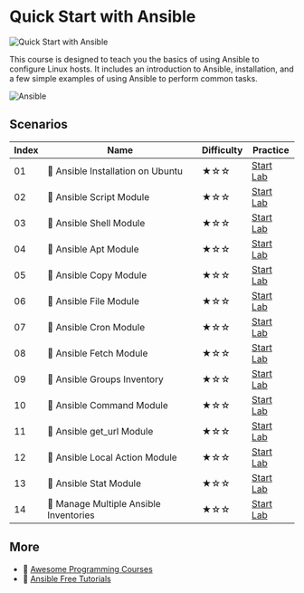# Quick Start with Ansible

![Quick Start with Ansible](https://cover-creator.labex.io/quick-start-with-ansible.png)

This course is designed to teach you the basics of using Ansible to configure Linux hosts. It includes an introduction to Ansible, installation, and a few simple examples of using Ansible to perform common tasks.

![Ansible](https://img.shields.io/badge/Ansible-whitesmoke?style=for-the-badge&logo=ansible)


## Scenarios

|   Index | Name                                  | Difficulty   | Practice                                                             |
|---------|---------------------------------------|--------------|----------------------------------------------------------------------|
|      01 | 📖 Ansible Installation on Ubuntu      | ★☆☆          | <a target='_blank' href='https://labex.io/labs/67172'>Start Lab</a>  |
|      02 | 📖 Ansible Script Module               | ★☆☆          | <a target='_blank' href='https://labex.io/labs/289411'>Start Lab</a> |
|      03 | 📖 Ansible Shell Module                | ★☆☆          | <a target='_blank' href='https://labex.io/labs/289409'>Start Lab</a> |
|      04 | 📖 Ansible Apt Module                  | ★☆☆          | <a target='_blank' href='https://labex.io/labs/289651'>Start Lab</a> |
|      05 | 📖 Ansible Copy Module                 | ★☆☆          | <a target='_blank' href='https://labex.io/labs/289653'>Start Lab</a> |
|      06 | 📖 Ansible File Module                 | ★☆☆          | <a target='_blank' href='https://labex.io/labs/289654'>Start Lab</a> |
|      07 | 📖 Ansible Cron Module                 | ★☆☆          | <a target='_blank' href='https://labex.io/labs/290157'>Start Lab</a> |
|      08 | 📖 Ansible Fetch Module                | ★☆☆          | <a target='_blank' href='https://labex.io/labs/290159'>Start Lab</a> |
|      09 | 📖 Ansible Groups Inventory            | ★☆☆          | <a target='_blank' href='https://labex.io/labs/290160'>Start Lab</a> |
|      10 | 📖 Ansible Command Module              | ★☆☆          | <a target='_blank' href='https://labex.io/labs/290161'>Start Lab</a> |
|      11 | 📖 Ansible get_url Module              | ★☆☆          | <a target='_blank' href='https://labex.io/labs/290188'>Start Lab</a> |
|      12 | 📖 Ansible Local Action Module         | ★☆☆          | <a target='_blank' href='https://labex.io/labs/290189'>Start Lab</a> |
|      13 | 📖 Ansible Stat Module                 | ★☆☆          | <a target='_blank' href='https://labex.io/labs/290192'>Start Lab</a> |
|      14 | 📖 Manage Multiple Ansible Inventories | ★☆☆          | <a target='_blank' href='https://labex.io/labs/290193'>Start Lab</a> |

## More

- 🔗 [Awesome Programming Courses](https://github.com/labex-labs/awesome-programming-courses)
- 🔗 [Ansible Free Tutorials](https://github.com/labex-labs/ansible-free-tutorials)

